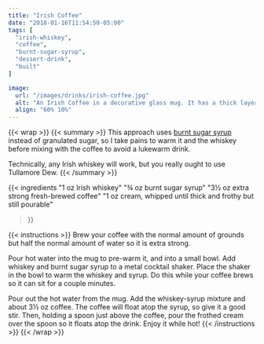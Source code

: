 ```yaml
---
title: "Irish Coffee"
date: "2018-01-16T11:54:50-05:00"
tags: [
  "irish-whiskey",
  "coffee",
  "burnt-sugar-syrup",
  "dessert-drink",
  "built"
]

image:
  url: "/images/drinks/irish-coffee.jpg"
  alt: "An Irish Coffee in a decorative glass mug. It has a thick layer of cream floating atop deep brown coffee. A bottle of Tullamore Dew Irish Whiskey is behind the mug."
  align: "60% 10%"
---
```

{{< wrap >}}
{{< summary >}}
This approach uses [burnt sugar syrup](/ingredients/burnt-sugar-syrup) instead of granulated sugar, so I take pains to warm it and the whiskey before mixing with the coffee to avoid a lukewarm drink.

Technically, any Irish whiskey will work, but you really ought to use Tullamore Dew.
{{< /summary >}}

{{< ingredients
  "1 oz Irish whiskey"
  "¾ oz burnt sugar syrup"
  "3½ oz extra strong fresh-brewed coffee"
  "1 oz cream, whipped until thick and frothy but still pourable"
>}}

{{< instructions >}}
Brew your coffee with the normal amount of grounds but half the normal amount of water so it is extra strong.

Pour hot water into the mug to pre-warm it, and into a small bowl. Add whiskey and burnt sugar syrup to a metal cocktail shaker. Place the shaker in the bowl to warm the whiskey and syrup. Do this while your coffee brews so it can sit for a couple minutes.

Pour out the hot water from the mug. Add the whiskey-syrup mixture and about 3½ oz coffee. The coffee will float atop the syrup, so give it a good stir. Then, holding a spoon just above the coffee, pour the frothed cream over the spoon so it floats atop the drink. Enjoy it while hot!
{{< /instructions >}}
{{< /wrap >}}

